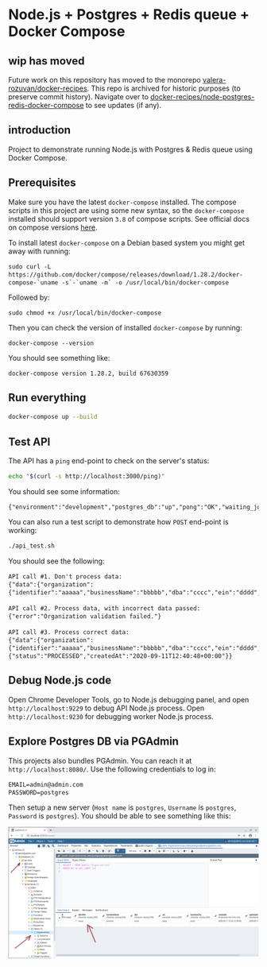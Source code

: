 # Node.js + Postgres + Redis queue + Docker Compose

## wip has moved

Future work on this repository has moved to the monorepo [valera-rozuvan/docker-recipes](https://github.com/valera-rozuvan/docker-recipes). This repo is archived for historic purposes (to preserve commit history). Navigate over to [docker-recipes/node-postgres-redis-docker-compose](https://github.com/valera-rozuvan/docker-recipes/tree/main/node-postgres-redis-docker-compose) to see updates (if any).

## introduction

Project to demonstrate running Node.js with Postgres & Redis queue using Docker Compose.

## Prerequisites

Make sure you have the latest `docker-compose` installed. The compose scripts in this project are using some new syntax, so the `docker-compose` installed should support version `3.8` of compose scripts. See official docs on compose versions [here](https://docs.docker.com/compose/compose-file/compose-versioning/).

To install latest `docker-compose` on a Debian based system you might get away with running:

```
sudo curl -L https://github.com/docker/compose/releases/download/1.28.2/docker-compose-`uname -s`-`uname -m` -o /usr/local/bin/docker-compose
```

Followed by:

```
sudo chmod +x /usr/local/bin/docker-compose
```

Then you can check the version of installed `docker-compose` by running:

```
docker-compose --version
```

You should see something like:

```
docker-compose version 1.28.2, build 67630359
```

## Run everything

```sh
docker-compose up --build
```

## Test API

The API has a `ping` end-point to check on the server's status:

```sh
echo "$(curl -s http://localhost:3000/ping)"
```

You should see some information:

```
{"environment":"development","postgres_db":"up","pong":"OK","waiting_jobs":0,"active_jobs":0,"completed_jobs":2,"failed_jobs":0,"delayed_jobs":0}
```

You can also run a test script to demonstrate how `POST` end-point is working:

```sh
./api_test.sh
```

You should see the following:

```
API call #1. Don't process data:
{"data":{"organization":{"identifier":"aaaaa","businessName":"bbbbb","dba":"cccc","ein":"dddd","businessCity":"eeee"}}}

API call #2. Process data, with incorrect data passed:
{"error":"Organization validation failed."}

API call #3. Process correct data:
{"data":{"organization":{"identifier":"aaaaa","businessName":"bbbbb","dba":"cccc","ein":"dddd","businessCity":"eeee"}},"result":{"status":"PROCESSED","createdAt":"2020-09-11T12:40:48+00:00"}}
```

## Debug Node.js code

Open Chrome Developer Tools, go to Node.js debugging panel, and open `http://localhost:9229` to debug API Node.js process. Open `http://localhost:9230` for debugging worker Node.js process.

## Explore Postgres DB via PGAdmin

This projects also bundles PGAdmin. You can reach it at `http://localhost:8080/`. Use the following credentials to log in:

```
EMAIL=admin@admin.com
PASSWORD=postgres
```

Then setup a new server (`Host name` is `postgres`, `Username` is `postgres`, `Password` is `postgres`). You should be able to see something like this:

![PGAdmin demo](./pgadmin_demo.png)
